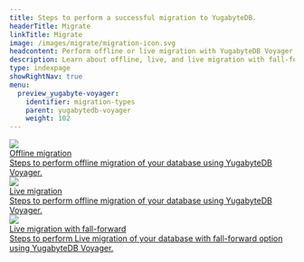 ```yaml
---
title: Steps to perform a successful migration to YugabyteDB.
headerTitle: Migrate
linkTitle: Migrate
image: /images/migrate/migration-icon.svg
headcontent: Perform offline or live migration with YugabyteDB Voyager
description: Learn about offline, live, and live migration with fall-foward option to migrate your source database to your target YugabyteDB.
type: indexpage
showRightNav: true
menu:
  preview_yugabyte-voyager:
    identifier: migration-types
    parent: yugabytedb-voyager
    weight: 102
---
```


<div class="row">

  <div class="col-12 col-md-6 col-lg-12 col-xl-6">
    <a class="section-link icon-offset" href="migrate-steps/">
      <div class="head">
        <img class="icon" src="/images/section_icons/architecture/concepts.png" aria-hidden="true" />
        <div class="title">Offline migration</div>
      </div>
      <div class="body">
        Steps to perform offline migration of your database using YugabyteDB Voyager.
      </div>
    </a>
  </div>

  <div class="col-12 col-md-6 col-lg-12 col-xl-6">
    <a class="section-link icon-offset" href="live-migrate/">
      <div class="head">
        <img class="icon" src="/images/section_icons/architecture/concepts/sharding.png" aria-hidden="true" />
        <div class="title">Live migration</div>
      </div>
      <div class="body">
        Steps to perform offline migration of your database using YugabyteDB Voyager.
      </div>
    </a>
  </div>

  <div class="col-12 col-md-6 col-lg-12 col-xl-6">
    <a class="section-link icon-offset" href="live-fall-forward/">
      <div class="head">
        <img class="icon" src="/images/section_icons/reference/connectors/ecosystem-integrations.png" aria-hidden="true" />
        <div class="title">Live migration with fall-forward</div>
      </div>
      <div class="body">
       Steps to perform Live migration of your database with fall-forward option using YugabyteDB Voyager.
      </div>
    </a>
  </div>
</div>